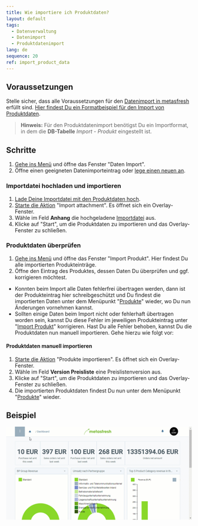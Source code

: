 ```yaml
---
title: Wie importiere ich Produktdaten?
layout: default
tags:
  - Datenverwaltung
  - Datenimport
  - Produktdatenimport
lang: de
sequence: 20
ref: import_product_data
---
```


## Voraussetzungen
Stelle sicher, dass alle Voraussetzungen für den [Datenimport in metasfresh](Datenimport_nach_metasfresh) erfüllt sind. [Hier findest Du ein Formatbeispiel für den Import von Produktdaten](Importformat_Beispiel_Produkt).
 >**Hinweis:** Für den Produktdatenimport benötigst Du ein Importformat, in dem die **DB-Tabelle** *Import - Produkt* eingestellt ist.

## Schritte
1. [Gehe ins Menü](Menu) und öffne das Fenster "Daten Import".
1. Öffne einen geeigneten Datenimporteintrag oder [lege einen neuen an](Datenimporteintrag_anlegen).

### Importdatei hochladen und importieren
1. [Lade Deine Importdatei mit den Produktdaten hoch](Dateihandling).
1. [Starte die Aktion](AktionStarten) "Import attachment". Es öffnet sich ein Overlay-Fenster.
1. Wähle im Feld **Anhang** die hochgeladene [Importdatei](Importdatei_nuetzliche_Hinweise) aus.
1. Klicke auf "Start", um die Produktdaten zu importieren und das Overlay-Fenster zu schließen.

### Produktdaten überprüfen
1. [Gehe ins Menü](Menu) und öffne das Fenster "Import Produkt". Hier findest Du alle importierten Produkteinträge.
1. Öffne den Eintrag des Produktes, dessen Daten Du überprüfen und ggf. korrigieren möchtest.
 - Konnten beim Import alle Daten fehlerfrei übertragen werden, dann ist der Produkteintrag hier schreibgeschützt und Du findest die importierten Daten unter dem Menüpunkt "[Produkte](Menu)" wieder, wo Du nun Änderungen vornehmen kannst.
 - Sollten einige Daten beim Import nicht oder fehlerhaft übertragen worden sein, kannst Du diese Fehler im jeweiligen Produkteintrag unter "[Import Produkt](Menu)" korrigieren. Hast Du alle Fehler behoben, kannst Du die Produktdaten nun manuell importieren. Gehe hierzu wie folgt vor:

#### Produktdaten manuell importieren
1. [Starte die Aktion](AktionStarten) "Produkte importieren". Es öffnet sich ein Overlay-Fenster.
1. Wähle im Feld **Version Preisliste** eine Preislistenversion aus.
1. Klicke auf "Start", um die Produktdaten zu importieren und das Overlay-Fenster zu schließen.
1. Die importierten Produktdaten findest Du nun unter dem Menüpunkt "[Produkte](Menu)" wieder.

## Beispiel
![](assets/Produktdaten_importieren.gif)
